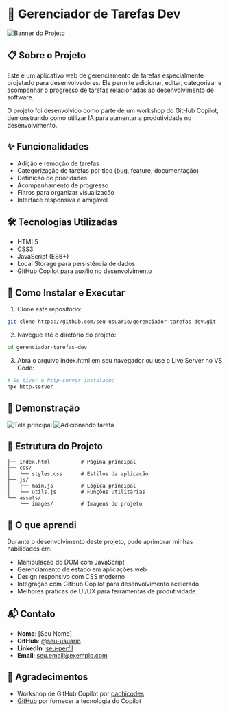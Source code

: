 # 📝 Gerenciador de Tarefas Dev

![Banner do Projeto](assets/images/banner-projeto.png)

## 📋 Sobre o Projeto

Este é um aplicativo web de gerenciamento de tarefas especialmente projetado para desenvolvedores. Ele permite adicionar, editar, categorizar e acompanhar o progresso de tarefas relacionadas ao desenvolvimento de software.

O projeto foi desenvolvido como parte de um workshop do GitHub Copilot, demonstrando como utilizar IA para aumentar a produtividade no desenvolvimento.

## ✨ Funcionalidades

- Adição e remoção de tarefas
- Categorização de tarefas por tipo (bug, feature, documentação)
- Definição de prioridades
- Acompanhamento de progresso
- Filtros para organizar visualização
- Interface responsiva e amigável

## 🛠️ Tecnologias Utilizadas

- HTML5
- CSS3
- JavaScript (ES6+)
- Local Storage para persistência de dados
- GitHub Copilot para auxílio no desenvolvimento

## 🚀 Como Instalar e Executar

1. Clone este repositório:
```bash
git clone https://github.com/seu-usuario/gerenciador-tarefas-dev.git
```

2. Navegue até o diretório do projeto:
```bash
cd gerenciador-tarefas-dev
```

3. Abra o arquivo index.html em seu navegador ou use o Live Server no VS Code:
```bash
# Se tiver o http-server instalado:
npx http-server
```

## 📸 Demonstração

![Tela principal](assets/images/screenshot1.png)
![Adicionando tarefa](assets/images/screenshot2.png)

## 🧩 Estrutura do Projeto

```
├── index.html          # Página principal
├── css/
│   └── styles.css      # Estilos da aplicação
├── js/
│   ├── main.js         # Lógica principal
│   └── utils.js        # Funções utilitárias
└── assets/
    └── images/         # Imagens do projeto
```

## 🌟 O que aprendi

Durante o desenvolvimento deste projeto, pude aprimorar minhas habilidades em:

- Manipulação do DOM com JavaScript
- Gerenciamento de estado em aplicações web
- Design responsivo com CSS moderno
- Integração com GitHub Copilot para desenvolvimento acelerado
- Melhores práticas de UI/UX para ferramentas de produtividade

## 📬 Contato

- **Nome**: [Seu Nome]
- **GitHub**: [@seu-usuario](https://github.com/seu-usuario)
- **LinkedIn**: [seu-perfil](https://linkedin.com/in/seu-perfil)
- **Email**: seu.email@exemplo.com

## 🙏 Agradecimentos

- Workshop de GitHub Copilot por [pachicodes](https://github.com/pachicodes)
- [GitHub](https://github.com) por fornecer a tecnologia do Copilot
  

